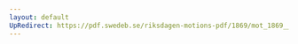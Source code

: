 ```yaml
---
layout: default
UpRedirect: https://pdf.swedeb.se/riksdagen-motions-pdf/1869/mot_1869__ak__00018/mot_1869__ak__00018_004.pdf
---
```


